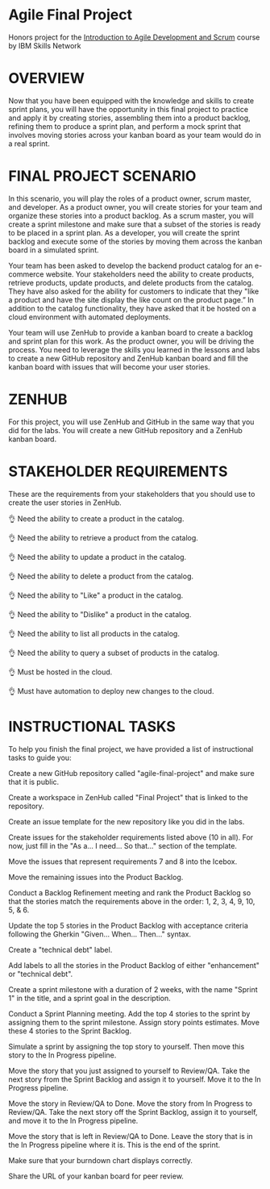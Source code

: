 # Agile Final Project
Honors project for the [Introduction to Agile Development and Scrum](https://www.coursera.org/learn/agile-development-and-scrum) course by IBM Skills Network

# OVERVIEW 
Now that you have been equipped with the knowledge and skills to create sprint plans, you will have the opportunity in this final project to practice and apply it by creating stories, assembling them into a product backlog, refining them to produce a sprint plan, and perform a mock sprint that involves moving stories across your kanban board as your team would do in a real sprint. 

# FINAL PROJECT SCENARIO 
In this scenario, you will play the roles of a product owner, scrum master, and developer. As a product owner, you will create stories for your team and organize these stories into a product backlog. As a scrum master, you will create a sprint milestone and make sure that a subset of the stories is ready to be placed in a sprint plan. As a developer, you will create the sprint backlog and execute some of the stories by moving them across the kanban board in a simulated sprint.

Your team has been asked to develop the backend product catalog for an e-commerce website. Your stakeholders need the ability to create products, retrieve products, update products, and delete products from the catalog. They have also asked for the ability for customers to indicate that they "like a product and have the site display the like count on the product page.” In addition to the catalog functionality, they have asked that it be hosted on a cloud environment with automated deployments.

Your team will use ZenHub to provide a kanban board to create a backlog and sprint plan for this work. As the product owner, you will be driving the process. You need to leverage the skills you learned in the lessons and labs to create a new GitHub repository and ZenHub kanban board and fill the kanban board with issues that will become your user stories.

# ZENHUB 
For this project, you will use ZenHub and GitHub in the same way that you did for the labs. You will create a new GitHub repository and a ZenHub kanban board. 

# STAKEHOLDER REQUIREMENTS
These are the requirements from your stakeholders that you should use to create the user stories in ZenHub.

👌 Need the ability to create a product in the catalog.

👌 Need the ability to retrieve a product from the catalog.

👌 Need the ability to update a product in the catalog.

👌 Need the ability to delete a product from the catalog.

👌 Need the ability to "Like" a product in the catalog.

👌 Need the ability to "Dislike" a product in the catalog.

👌 Need the ability to list all products in the catalog.

👌 Need the ability to query a subset of products in the catalog.

👌 Must be hosted in the cloud.

👌 Must have automation to deploy new changes to the cloud.

# INSTRUCTIONAL TASKS 
To help you finish the final project, we have provided a list of instructional tasks to guide you: 

Create a new GitHub repository called "agile-final-project" and make sure that it is public.

Create a workspace in ZenHub called "Final Project" that is linked to the repository.

Create an issue template for the new repository like you did in the labs.

Create issues for the stakeholder requirements listed above (10 in all). For now, just fill in the "As a... I need... So that..." section of the template.

Move the issues that represent requirements 7 and 8 into the Icebox.

Move the remaining issues into the Product Backlog.

Conduct a Backlog Refinement meeting and rank the Product Backlog so that the stories match the requirements above in the order: 1, 2, 3, 4, 9, 10, 5, & 6.

Update the top 5 stories in the Product Backlog with acceptance criteria following the Gherkin "Given... When... Then..." syntax.

Create a "technical debt" label.

Add labels to all the stories in the Product Backlog of either "enhancement" or "technical debt".

Create a sprint milestone with a duration of 2 weeks, with the name "Sprint 1" in the title, and a sprint goal in the description.

Conduct a Sprint Planning meeting. Add the top 4 stories to the sprint by assigning them to the sprint milestone. Assign story points estimates. Move these 4 stories to the Sprint Backlog.

Simulate a sprint by assigning the top story to yourself. Then move this story to the In Progress pipeline.

Move the story that you just assigned to yourself to Review/QA. Take the next story from the Sprint Backlog and assign it to yourself. Move it to the In Progress pipeline.

Move the story in Review/QA to Done. Move the story from In Progress to Review/QA. Take the next story off the Sprint Backlog, assign it to yourself, and move it to the In Progress pipeline.

Move the story that is left in Review/QA to Done. Leave the story that is in the In Progress pipeline where it is. This is the end of the sprint.

Make sure that your burndown chart displays correctly.

Share the URL of your kanban board for peer review. 
